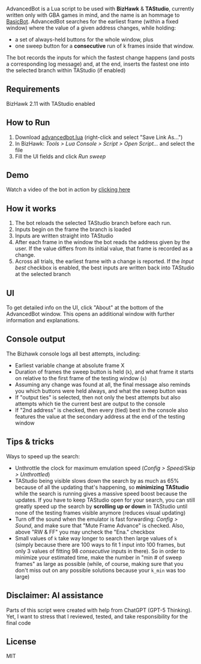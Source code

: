 AdvancedBot is a Lua script to be used with **BizHawk** & **TAStudio**, currently written only with GBA games in mind, and the name is an hommage to [BasicBot](https://tasvideos.org/Bizhawk/BasicBot). AdvancedBot searches for the earliest frame (within a fixed window) where the value of a given address changes, while holding:
- a set of always-held buttons for the whole window, plus
- one sweep button for a **consecutive** run of k frames inside that window.

The bot records the inputs for which the fastest change happens (and posts a corresponding log message) and, at the end, inserts the fastest one into the selected branch within TAStudio (if enabled)

## Requirements
BizHawk 2.11 with TAStudio enabled

## How to Run
1. Download [advancedbot.lua](https://raw.githubusercontent.com/toca-1/advancedbot-bizhawk/main/advancedbot.lua) (right-click and select "Save Link As...")
2. In BizHawk: *Tools > Lua Console > Script > Open Script...* and select the file
3. Fill the UI fields and click *Run sweep*

## Demo
Watch a video of the bot in action by [clicking here](https://www.youtube.com/watch?v=VKQaV8AZy2k)

## How it works
1. The bot reloads the selected TAStudio branch before each run.
2. Inputs begin on the frame the branch is loaded
3. Inputs are written straight into TAStudio
4. After each frame in the window the bot reads the address given by the user. If the value differs from its initial value, that frame is recorded as a change.  
5. Across all trials, the earliest frame with a change is reported. If the *Input best* checkbox is enabled, the best inputs are written back into TAStudio at the selected branch

## UI
To get detailed info on the UI, click "About" at the bottom of the AdvancedBot window. This opens an additional window with further information and explanations.

## Console output
The Bizhawk console logs all best attempts, including:
- Earliest variable change at absolute frame X
- Duration of frames the sweep button is held (`k`), and what frame it starts on relative to the first frame of the testing window (`s`)
- Assuming any change was found at all, the final message also reminds you which buttons were held always, and what the sweep button was
- If "output ties" is selected, then not only the best attempts but also attempts which tie the current best are output to the console
- If "2nd address" is checked, then every (tied) best in the console also features the value at the secondary address at the end of the testing window

## Tips & tricks
Ways to speed up the search:
- Unthrottle the clock for maximum emulation speed (*Config > Speed/Skip > Unthrottled*)
- TAStudio being visible slows down the search by as much as 65% because of all the updating that's happening, so **minimizing TAStudio** while the search is running gives a massive speed boost because the updates. If you have to keep TAStudio open for your search, you can still greatly speed up the search by **scrolling up or down** in TAStudio until none of the testing frames visible anymore (reduces visual updating)
- Turn off the sound when the emulator is fast forwarding: *Config > Sound*, and make sure that "Mute Frame Advance" is checked. Also, above "RW & FF" you may uncheck the "Ena." checkbox
- Small values of `k` take way longer to search then large values of `k` (simply because there are 100 ways to fit 1 input into 100 frames, but only 3 values of fitting 98 *consecutive* inputs in there). So in order to minimize your estimated time, make the number in "min # of sweep frames" as large as possible (while, of course, making sure that you don't miss out on any possible solutions because your `k_min` was too large)

## Disclaimer: AI assistance
Parts of this script were created with help from ChatGPT (GPT-5 Thinking). Yet, I want to stress that I reviewed, tested, and take responsibility for the final code

## License
MIT
